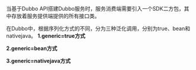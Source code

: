 当基于Dubbo API搭建Dubbo服务时，服务消费端需要引入一个SDK二方包，其中存放着服务提供端提供的所有接口类。

在Dubbo中，根据序列化方式的不同，分为三种泛化调用，分别为true、bean和nativejava。
**1.generic=true方式**

**2.generic=bean方式**

**3.generic=nativejava方式**

